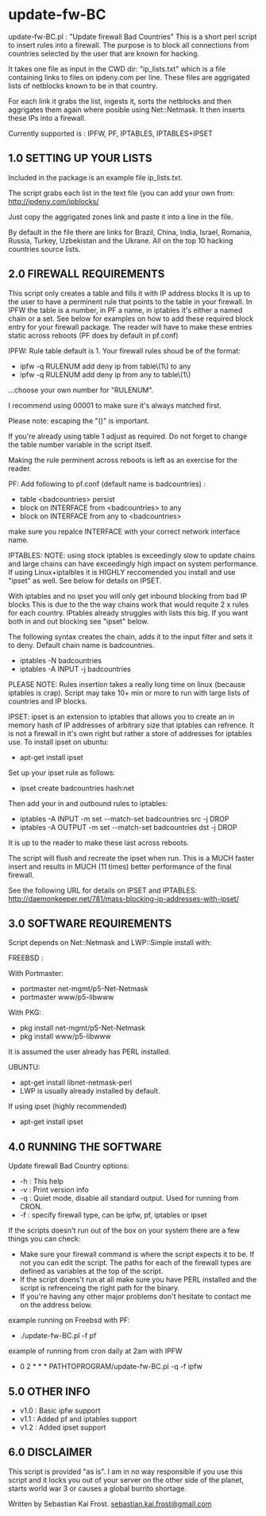 # update-fw-BC

update-fw-BC.pl : "Update firewall Bad Countries" This is a 
short perl script to insert rules into a firewall. The purpose 
is to block all connections from countries selected by the 
user that are known for hacking. 

It takes one file as input in the CWD dir: "ip_lists.txt" 
which is a file containing links to files on
ipdeny.com per line. These files are aggrigated lists
of netblocks known to be in that country.

For each link it grabs the list, ingests it, sorts the 
netblocks and then aggrigates them again where posible using 
Net::Netmask. It then inserts these IPs into a firewall.

Currently supported is : IPFW, PF, IPTABLES, IPTABLES+IPSET

1.0 SETTING UP YOUR LISTS
-------------------------
Included in the package is an example file ip_lists.txt. 

The script grabs each list in the text file (you can add your own from: http://ipdeny.com/ipblocks/

Just copy the aggrigated zones link and paste  it into a line in the file. 

By default in the file there are links for Brazil, China, India, Israel,
Romania, Russia, Turkey, Uzbekistan and the Ukrane. All on the top 10 
hacking countries source lists.

2.0 FIREWALL REQUIREMENTS
-------------------------
This script only creates a table and fills it with IP address blocks
It is up to the user to have a perminent rule that points to 
the table in your firewall. In IPFW the table is a number, in PF a name, in 
iptables it's either a named chain or a set. See below for examples on 
how to add these required block entry for your firewall package. The reader
will have to make these entries static across reboots (PF does by default in pf.conf)

IPFW:
Rule table default is 1. Your firewall rules shoud be of the format:

* ipfw -q RULENUM add deny ip from table\\(1\\) to any
* ipfw -q RULENUM add deny ip from any to table\\(1\\)

...choose your own number for "RULENUM". 

I recommend using 00001 to make sure it's always matched first. 

Please note: escaping the "()" is important. 

If you're already using table 1 adjust as required. Do not forget to
change the table number variable
in the script itself. 

Making the rule perminent
across reboots is left as an exercise for the reader. 

PF:
Add following to pf.conf (default name is badcountries) :

* table \<badcountries\> persist
* block on INTERFACE from \<badcountries\> to any
* block on INTERFACE from any to \<badcountries\>

make sure you repalce INTERFACE with your correct network interface name.

IPTABLES:
NOTE: using stock iptables is exceedingly slow to update chains and
large chains can have exceedingly high impact on system performance. 
If using Linux+iptalbles it is HIGHLY reccomended you install and use 
"ipset" as well. See below for details on IPSET.
 
With iptables and no ipset you will only get inbound blocking from bad IP blocks
This is due to the the way chains work that would requite 2 x rules for each country. 
IPtables already struggles with lists this big. If you want both in and out 
blocking see "ipset" below.

The following syntax creates the chain, adds it to the input filter and
sets it to deny. Default chain name is badcountries.

* iptables -N badcountries
* iptables -A INPUT -j badcountries

PLEASE NOTE: Rules insertion takes a really long time on linux 
(because iptables is crap). Script may take 10+  min or more to run 
with large lists of countries and IP blocks. 

IPSET:
ipset is an extension to iptables that allows you to create an in memory
hash of IP addresses of arbitrary size that iptables can refrence. It is not 
a firewall in it's own right but rather a store of addresses for iptables
use. To install ipset on ubuntu: 

* apt-get install ipset

Set up your ipset rule as follows: 

* ipset create badcountries hash:net

Then add your in and outbound rules to iptables: 

* iptables -A INPUT -m set --match-set badcountries src -j DROP 
* iptables -A OUTPUT -m set --match-set badcountries dst -j DROP

It is up to the reader to make these last across reboots. 

The script will flush and recreate the ipset when run. 
This is a MUCH faster insert and results in MUCH (11 times)
better performance of the final firewall. 

See the following URL for details on IPSET and IPTABLES: http://daemonkeeper.net/781/mass-blocking-ip-addresses-with-ipset/

3.0 SOFTWARE REQUIREMENTS
-------------------------
Script depends on Net::Netmask  and LWP::Simple install with:

FREEBSD :

With Portmaster:
* portmaster net-mgmt/p5-Net-Netmask
* portmaster www/p5-libwww

With PKG: 
* pkg install net-mgmt/p5-Net-Netmask
* pkg install www/p5-libwww

It is assumed the user already has PERL installed. 

UBUNTU: 
* apt-get install libnet-netmask-perl
* LWP is usually already installed by default. 

If using ipset (highly recommended)
* apt-get install ipset

4.0 RUNNING THE SOFTWARE 
------------------------

Update firewall Bad Country options:
* -h : This help
* -v : Print version info
* -q : Quiet mode, disable all standard output. Used for running from CRON.
* -f : specify firewall type, can be ipfw, pf, iptables or ipset

If the scripts doesn't run out of the box on your system there are a few
things you can check:
* Make sure your firewall command is where the script expects it to be. If not you can edit the script. The paths for each of the firewall types are defined as variables at the top of the script.
* If the script doens't run at all make sure you have PERL installed and the script is refrenceing the right path for the binary.
* If you're having any other major problems don't hesitate to contact me on the address below. 

example running on Freebsd with PF:

* ./update-fw-BC.pl -f pf

example of running from cron daily at 2am with IPFW

* 0 2 * * * PATHTOPROGRAM/update-fw-BC.pl -q -f ipfw

5.0 OTHER INFO
-------------- 
* v1.0 : Basic ipfw support
* v1.1 : Added pf and iptables support
* v1.2 : Added ipset support

6.0 DISCLAIMER
--------------
This script is provided "as is". I am in no way responsible if you use this script and it locks you out of your server on the other side of the planet, starts world war 3 or causes a global burrito shortage. 

Written by Sebastian Kai Frost. sebastian.kai.frost@gmail.com
